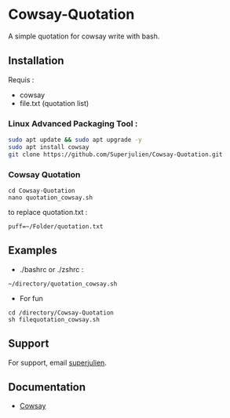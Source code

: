 #  Cowsay-Quotation

A simple quotation for cowsay write with bash.


## Installation
Requis : 
- cowsay
- file.txt (quotation list)
### Linux Advanced Packaging Tool :
```bash
sudo apt update && sudo apt upgrade -y
sudo apt install cowsay
git clone https://github.com/Superjulien/Cowsay-Quotation.git
```
### Cowsay Quotation
```
cd Cowsay-Quotation
nano quotation_cowsay.sh
```
to replace quotation.txt :

```
puff=~/Folder/quotation.txt
```
    
## Examples
- ./bashrc or ./zshrc :
```
~/directory/quotation_cowsay.sh 

```
- For fun
```
cd /directory/Cowsay-Quotation
sh filequotation_cowsay.sh
```

## Support

For support, email [superjulien](mailto:contact.superjulien@gmail.com). 

## Documentation

- [Cowsay](https://linux.die.net/man/1/cowsay)
